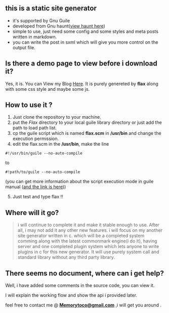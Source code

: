 ## this is a static site generator ##
- it's supported by Gnu Guile
- developed from Gnu haunt([view haunt here](https://dthompson.us/projects/haunt.html))
- simple to use, just need some config and some styles and meta posts written in markdown.
- you can write the post in sxml which will give you more control on the output file.

## Is there a demo page to view before i download it?
Yes, it is. You can View my Blog [Here](https://memorytoco.github.io/Lasga/).
It is purely genereted by **flax** along with some css style and maybe some js.

## How to use it ?
1. Just clone the repository to your machine.
2. put the *Flax* directory to your local guile library directory or just add the path to load path list.
3. cp the guile script which is named **flax.scm** in **/usr/bin** and change the execution permission.
4. edit the flax.scm in the **/usr/bin**, make the line
```
#!/usr/bin/guile --no-auto-compile
```
to 
```
#!path/to/guile --no-auto-compile
```
(you can get more information about the script execution mode in guile manual ([and the link is here](https://www.gnu.org/software/guile/manual/)))

5. Just test and type flax !!


## Where will it go?
> i will continue to complete it and make it stable enough to use.
> After all, i may not add it any other new features.
> i will focus on my another site generator written in c.
> which will be a completed system comming along with the latest commonmark engine(i do it),
> having server and one completed plugin system which lets anyone to write
> plugins in c for this new generator. It will use purely system call and standard library without 
> any third party library.

## There seems no document, where can i get help?
Well, i have added some comments in the source code, you can view it.

I will explain the working flow and show the api i provided later.

feel free to contact me @ **Memorytoco@gmail.com** ,i will get you around .
